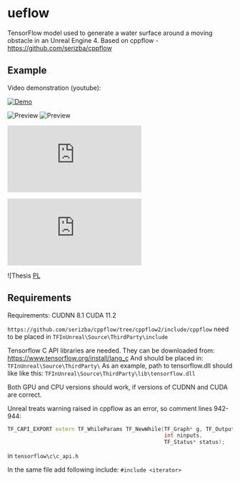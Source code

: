 # ueflow
TensorFlow model used to generate a water surface around a moving obstacle in an Unreal Engine 4.
Based on cppflow - https://github.com/serizba/cppflow

## Example
Video demonstration (youtube):

[![Demo](http://img.youtube.com/vi/oB-kbE85IRU/0.jpg)](https://www.youtube.com/watch?v=oB-kbE85IRU)

![Preview](examples/simple.gif)
![Preview](examples/complex.gif)

![Part of thesis PL](http://www.pkowalski.com/wp_portfolio/wp-content/uploads/2023/11/skrot_mgr.pdf)

![Part of thesis EN](http://www.pkowalski.com/wp_portfolio/wp-content/uploads/2022/02/short_EN.pdf)

![Thesis [PL](http://www.pkowalski.com/wp_portfolio/wp-content/uploads/2023/11/Paweł_Kowalski-Głębokie_sieci_w_grach_m_2023-2.pdf)

## Requirements
Requirements:
CUDNN 8.1
CUDA 11.2

`https://github.com/serizba/cppflow/tree/cppflow2/include/cppflow` need to be placed in `TFInUnreal\Source\ThirdParty\include`

Tensorflow C API libraries are needed. They can be downloaded from:
https://www.tensorflow.org/install/lang_c
And should be placed in:
`TFInUnreal\Source\ThirdParty\`
As an example, path to tensorflow.dll should like like this:
`TFInUnreal\Source\ThirdParty\lib\tensorflow.dll`

Both GPU and CPU versions should work, if versions of CUDNN and CUDA are correct.

Unreal treats warning raised in cppflow as an error, so comment lines 942-944:

``` c++
TF_CAPI_EXPORT extern TF_WhileParams TF_NewWhile(TF_Graph* g, TF_Output* inputs,
                                                 int ninputs,
                                                 TF_Status* status);
```

in `tensorflow\c\c_api.h`

In the same file add following include:
`#include <iterator>`

